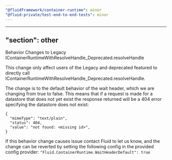 ```yaml
---
"@fluidframework/container-runtime": minor
"@fluid-private/test-end-to-end-tests": minor
---
```

---
"section": other
---

Behavior Changes to Legacy IContainerRuntimeWithResolveHandle_Deprecated.resolveHandle

This change only affect users of the Legacy and deprecated featured to directly call IContainerRuntimeWithResolveHandle_Deprecated.resolveHandle.

The change is to the default behavior of the wait header, which we are changing from true to false. This means that if a request is made for a datastore
that does not yet exist the response returned will be a 404 error specifying the datastore does not exist:
```
{
  "mimeType": "text/plain",
  "status": 404,
  "value": "not found: <missing id>",
}
```

If this behavior change causes issue contact Fluid to let us know, and the change can be reverted by setting the following config in the provided config provider:
`"Fluid.ContainerRuntime.WaitHeaderDefault": true`
